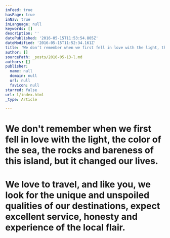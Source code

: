 ```yaml
---
inFeed: true
hasPage: true
inNav: true
inLanguage: null
keywords: []
description: ''
datePublished: '2016-05-15T11:53:54.805Z'
dateModified: '2016-05-15T11:52:34.161Z'
title: 'We don‘t remember when we first fell in love with the light, the color of the sea, the rocks and bareness of this island, but it changed our lives.'
author: []
sourcePath: _posts/2016-05-13-l.md
authors: []
publisher:
  name: null
  domain: null
  url: null
  favicon: null
starred: false
url: l/index.html
_type: Article

---
```

# We don't remember when we first fell in love with the light, the color of the sea, the rocks and bareness of this island, but it changed our lives.

# 

# We love to travel, and like you, we look for the unique and unspoiled qualities of our destinations, expect excellent service, honesty and experience of the local flair.